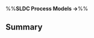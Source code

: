 <link rel="stylesheet" href="{{baseUrl}}/css/textbook.css">

<div class="website-content">

%%**SLDC Process Models &rarr;**%%

## Summary

<div id="main">

<include src="recap/embed.md" />

</div>

</div>
